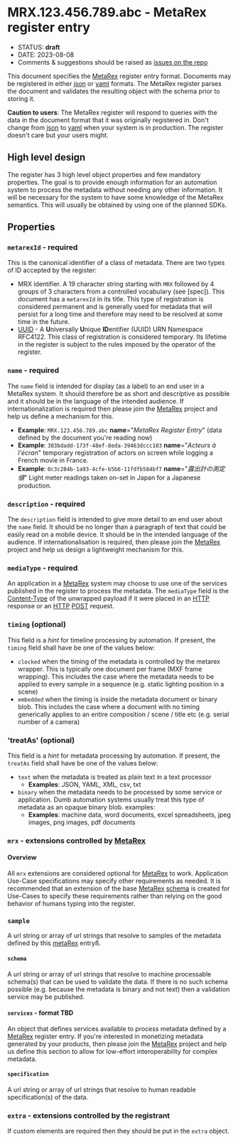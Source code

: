 # MRX.123.456.789.abc - MetaRex register entry

* STATUS: **draft**
* DATE: 2023-08-08
* Comments & suggestions should be raised as [issues on the repo](https://github.com/metarex-media/mrx-hosted/issues)

This document specifies the [MetaRex] register entry format. Documents may be
registered in either [json] or [yaml] formats. The MetaRex register parses the
document and validates the resulting object with the schema prior to storing it.

**Caution to users**: The MetaRex register will respond to queries with the data
in the document format that it was originally registered in. Don't change from
[json] to [yaml] when your system is in production. The register doesn't care
but your users might.

## High level design

The register has 3 high level object properties and few mandatory properties.
The goal is to provide enough information for an automation system to process
the metadata without needing any other information. It will be necessary for the
system to have some knowledge of the MetaRex semantics. This will usually be
obtained by using one of the planned SDKs.

## Properties

### `metarexId` - required

This is the canonical identifier of a class of metadata. There are two types of
ID accepted by the register:

* MRX identifier. A 19 character string starting with `MRX` followed by 4 groups
  of 3 characters from a controlled vocabulary (see [spec]). This document has a
  `metarexId` in its title. This type of registration is considered permanent
  and is generally used for metadata that will persist for a long time and
  therefore may need to be resolved at some time in the future.
* [UUID] -  A **U**niversally **U**nique **ID**entifier (UUID) URN Namespace
  RFC4122. This class of registration is considered temporary. Its lifetime in
  the register is subject to the rules imposed by the operator of the register.

### `name` - required

The `name` field is intended for display (as a label) to an end user in a MetaRex
system. It should therefore be as short and descriptive as possible and it should
be in the language of the intended audience. If internationalization is required
then please join the [MetaRex] project and help us define a mechanism for this.

* **Example**: `MRX.123.456.789.abc`  **name**="_MetaRex Register Entry_" (data defined by the
  document you're reading now)
* **Example**: `383bdadd-173f-48ef-8eda-39463dccc103` **name**="_Acteurs à l'écran_"
  temporary registration of actors on screen while logging a French movie in
  France.
* **Example**: `0c3c284b-1a93-4cfe-b5b6-11fdfb584bf7` **name**="_露出計の測定値_" Light meter
  readings taken on-set in Japan for a Japanese production.

### `description` - required

The `description` field is intended to give more detail to an end user about the
`name` field. It should be no longer than a paragraph of text that could be
easily read on a mobile device. It should be in the intended language of the
audience. If internationalisation is required, then please join the [MetaRex]
project and help us design a lightweight mechanism for this.

### `mediaType` - required

An application in a [MetaRex] system may choose to use one of the services
published in the register to process the metadata. The `mediaType` field is the
[Content-Type] of the unwrapped payload if it were placed in an [HTTP] response
or an [HTTP] [POST] request.

### `timing` (optional)

This field is a _hint_ for timeline processing by automation. If present, the
`timing` field shall have be one of the values below:

* `clocked` when the timing of the metadata is controlled by the metarex
  wrapper. This is typically one document per frame (MXF frame wrapping).
  This includes the case where the metadata needs to be applied to every sample
  in a sequence (e.g. static lighting position in a scene)
* `embedded` when the timing is inside the metadata document or binary blob.
  This includes the case where a document with no timing generically applies to
  an entire composition / scene / title etc (e.g. serial number of a camera)

### 'treatAs' (optional)

This field is a _hint_ for metadata processing by automation. If present, the
`treatAs` field shall have be one of the values below:

* `text` when the metadata is treated as plain text in a text processor
  * **Examples**:  JSON, YAML, XML, csv, txt
* `binary` when the metadata needs to be processed by some service or
  application. Dumb automation systems usually treat this type of metadata as an
  opaque binary blob. examples:
  * **Examples**: machine data,  word documents, excel spreadsheets, jpeg
    images, png images, pdf documents

### `mrx` - extensions controlled by [MetaRex]

#### Overview

All `mrx` extensions are considered optional for [MetaRex] to work. Application
Use-Case specifications may specify other requirements as needed. It is
recommended that an extension of the base [MetaRex] [schema] is created for
Use-Cases to specify these requirements rather than relying on the good behavior
of humans typing into the register.

### `sample`

A url string or array of url strings that resolve to samples of the metadata
defined by this [metaRex] entryß.

#### `schema`

A url string or array of url strings that resolve to machine processable
schema(s) that can be used to validate the data. If there is no such schema
possible (e.g. because the metadata is binary and not text) then a validation
service may be published.

#### `services` - format TBD

An object that defines services available to process metadata defined by a
[MetaRex] register entry. If you're interested in monetizing metadata generated
by your products, then please join the [MetaRex] project and help us define this
section to allow for low-effort interoperability for complex metadata.

#### `specification`

A url string or array of url strings that resolve to human readable
specification(s) of the data.

### `extra` - extensions controlled by the registrant

If custom elements are required then they should be put in the `extra` object.

[content-type]: https://datatracker.ietf.org/doc/html/rfc7231#section-3.1.1.5
[http]:         https://datatracker.ietf.org/doc/html/rfc7231
[json]:         https://www.json.org
[metarex]:      https://metarex.media
[post]:         https://datatracker.ietf.org/doc/html/rfc7231#section-4.3.3
[schema]:       https://github.com/metarex.media/mrx-hosted/MRX.123.456.789.abc/schema.json
[UUID]:         https://datatracker.ietf.org/doc/html/rfc4122
[yaml]:         https://yaml.org

